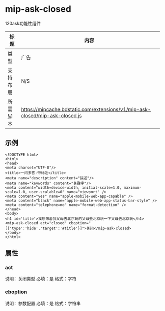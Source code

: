 # mip-ask-closed

120ask功能性组件

标题|内容
----|----
类型|广告
支持布局| N/S
所需脚本|https://mipcache.bdstatic.com/extensions/v1/mip-ask-closed/mip-ask-closed.js

## 示例
```
<!DOCTYPE html>
<html>
<head>
<meta charset="UTF-8"/> 
<title>一问多答-带标注</title>
<meta name="description" content="描述"/> 
<meta name="keywords" content="关键字"/>
<meta content="width=device-width, initial-scale=1.0, maximum-scale=1.0, user-scalable=0" name="viewport" /> 
<meta content="yes" name="apple-mobile-web-app-capable" />
<meta content="black" name="apple-mobile-web-app-status-bar-style" />
<meta content="telephone=no" name="format-detection" /> 
</head>
<body>
<h1 id='title'>我想带着我父母去北京玩的父母去北京玩一下父母去北京玩</h1>
<mip-ask-closed act="closed" cboption="[{'type':'hide','target':'#title'}]">关闭</mip-ask-closed>
</body>
</html>
```

## 属性

### act
说明：关闭类型
必填：是
格式：字符

### cboption
说明：参数配置
必填：是
格式：字符串
